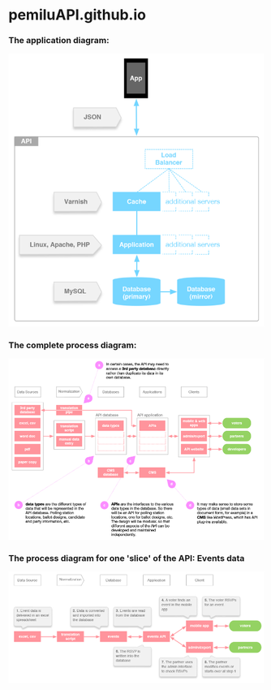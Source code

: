 pemiluAPI.github.io
===================

### The application diagram:

![](img/electionsAPI-application_diagram-v2.gif)

### The complete process diagram:

[![](img/process_diagram-complete-v2.gif)](https://raw.github.com/pemiluAPI/pemiluAPI.github.io/master/img/process_diagram-complete-v2.gif)

### The process diagram for one 'slice' of the API: Events data

[![](img/process_diagram-events_sequence-v2.gif)](https://raw.github.com/pemiluAPI/pemiluAPI.github.io/master/img/process_diagram-events_sequence-v2.gif)